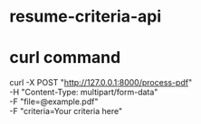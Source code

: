 # resume-criteria-api

# curl command

curl -X POST "http://127.0.0.1:8000/process-pdf" \
-H "Content-Type: multipart/form-data" \
-F "file=@example.pdf" \
-F "criteria=Your criteria here"
